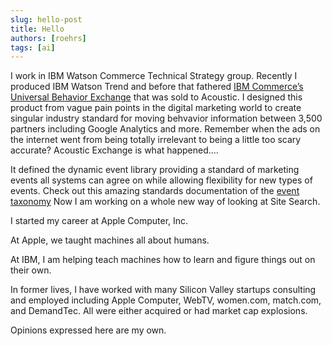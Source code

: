 ```yaml
---
slug: hello-post
title: Hello
authors: [roehrs]
tags: [ai]
---
```


I work in IBM Watson Commerce Technical Strategy group. Recently I produced IBM Watson Trend and before that fathered [IBM Commerce’s Universal Behavior Exchange](https://developer.goacoustic.com/acoustic-exchange/docs/acoustic-exchange-public-api-reference) that was sold to Acoustic.  I designed this product from vague pain points in the digital marketing world to create singular industry standard for moving behvavior information between 3,500 partners including Google Analytics and more.  Remember when the ads on the internet went from being totally irrelevant to being a little too scary accurate?  Acoustic Exchange is what happened....

It defined the dynamic event library providing a standard of marketing events all systems can agree on while allowing flexibility for new types of events.  Check out this amazing standards documentation of the [event taxonomy](https://exchange-us-1.goacoustic.com/#/taxonomy)
Now I am working on a whole new way of looking at Site Search.

I started my career at Apple Computer, Inc.

At Apple, we taught machines all about humans.

At IBM, I am helping teach machines how to learn and figure things out on their own.

In former lives, I have worked with many Silicon Valley startups consulting and employed including Apple Computer, WebTV, women.com, match.com, and DemandTec. All were either acquired or had market cap explosions.

Opinions expressed here are my own.

